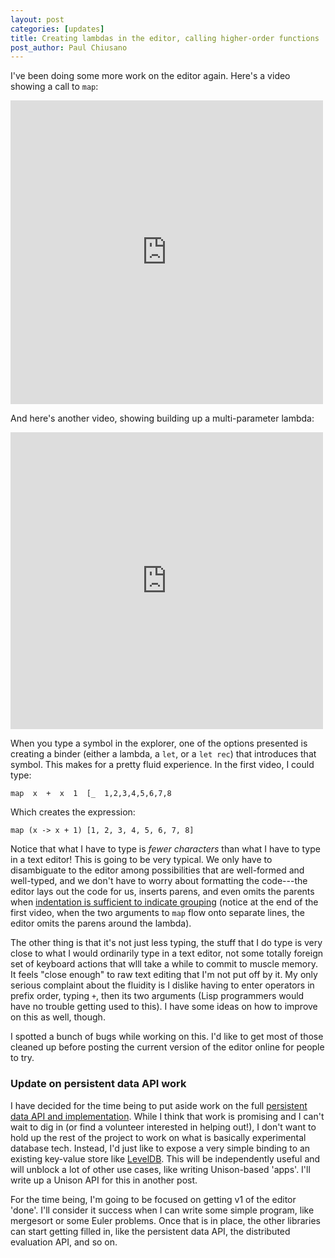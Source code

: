 ```yaml
---
layout: post
categories: [updates]
title: Creating lambdas in the editor, calling higher-order functions
post_author: Paul Chiusano
---
```


I've been doing some more work on the editor again. Here's a video showing a call to `map`:

<iframe src="https://player.vimeo.com/video/153777547" width="500" height="486" frameborder="0" webkitallowfullscreen mozallowfullscreen allowfullscreen></iframe>

And here's another video, showing building up a multi-parameter lambda:

<iframe src="https://player.vimeo.com/video/153777546" width="500" height="475" frameborder="0" webkitallowfullscreen mozallowfullscreen allowfullscreen></iframe>

When you type a symbol in the explorer, one of the options presented is creating a binder (either a lambda, a `let`, or a `let rec`) that introduces that symbol. This makes for a pretty fluid experience. In the first video, I could type:

    map  x  +  x  1  [_  1,2,3,4,5,6,7,8

Which creates the expression:

    map (x -> x + 1) [1, 2, 3, 4, 5, 6, 7, 8]

Notice that what I have to type is _fewer characters_ than what I have to type in a text editor! This is going to be very typical. We only have to disambiguate to the editor among possibilities that are well-formed and well-typed, and we don't have to worry about formatting the code---the editor lays out the code for us, inserts parens, and even omits the parents when [indentation is sufficient to indicate grouping](http://unisonweb.org/2015-10-21/redundant-parens.html) (notice at the end of the first video, when the two arguments to `map` flow onto separate lines, the editor omits the parens around the lambda).

The other thing is that it's not just less typing, the stuff that I do type is very close to what I would ordinarily type in a text editor, not some totally foreign set of keyboard actions that wlll take a while to commit to muscle memory. It feels "close enough" to raw text editing that I'm not put off by it. My only serious complaint about the fluidity is I dislike having to enter operators in prefix order, typing `+`, then its two arguments (Lisp programmers would have no trouble getting used to this). I have some ideas on how to improve on this as well, though.

I spotted a bunch of bugs while working on this. I'd like to get most of those cleaned up before posting the current version of the editor online for people to try.

### Update on persistent data API work

I have decided for the time being to put aside work on the full [persistent data API and implementation](/2016-01-25/pcbt-merges.html#post-start). While I think that work is promising and I can't wait to dig in (or find a volunteer interested in helping out!), I don't want to hold up the rest of the project to work on what is basically experimental database tech. Instead, I'd just like to expose a very simple binding to an existing key-value store like [LevelDB](http://leveldb.org/). This will be independently useful and will unblock a lot of other use cases, like writing Unison-based 'apps'. I'll write up a Unison API for this in another post.

For the time being, I'm going to be focused on getting v1 of the editor 'done'. I'll consider it success when I can write some simple program, like mergesort or some Euler problems. Once that is in place, the other libraries can start getting filled in, like the persistent data API, the distributed evaluation API, and so on.

